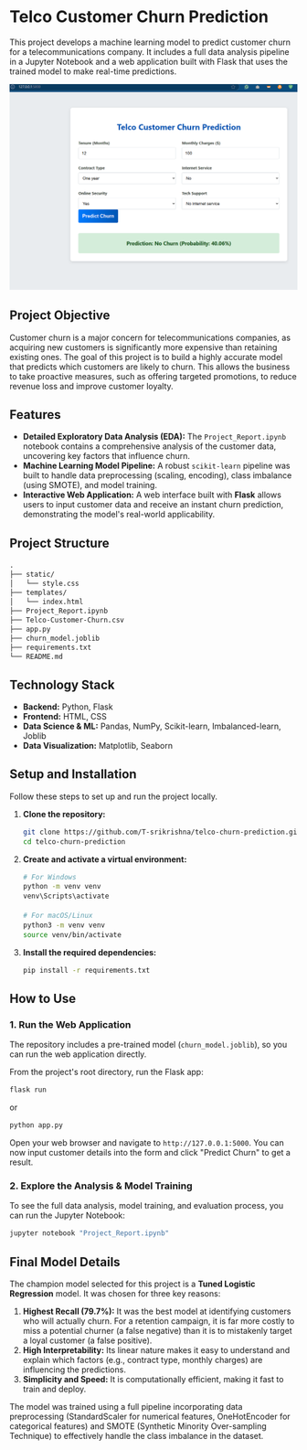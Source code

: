 # Telco Customer Churn Prediction

This project develops a machine learning model to predict customer churn for a telecommunications company. It includes a full data analysis pipeline in a Jupyter Notebook and a web application built with Flask that uses the trained model to make real-time predictions.


![Telco Churn Predictor Web Application](screenshots/web.png)

## Project Objective

Customer churn is a major concern for telecommunications companies, as acquiring new customers is significantly more expensive than retaining existing ones. The goal of this project is to build a highly accurate model that predicts which customers are likely to churn. This allows the business to take proactive measures, such as offering targeted promotions, to reduce revenue loss and improve customer loyalty.

## Features

-   **Detailed Exploratory Data Analysis (EDA):** The `Project_Report.ipynb` notebook contains a comprehensive analysis of the customer data, uncovering key factors that influence churn.
-   **Machine Learning Model Pipeline:** A robust `scikit-learn` pipeline was built to handle data preprocessing (scaling, encoding), class imbalance (using SMOTE), and model training.
-   **Interactive Web Application:** A web interface built with **Flask** allows users to input customer data and receive an instant churn prediction, demonstrating the model's real-world applicability.

## Project Structure

```
.
├── static/
│   └── style.css
├── templates/
│   └── index.html
├── Project_Report.ipynb
├── Telco-Customer-Churn.csv
├── app.py
├── churn_model.joblib
├── requirements.txt
└── README.md
```

## Technology Stack

-   **Backend:** Python, Flask
-   **Frontend:** HTML, CSS
-   **Data Science & ML:** Pandas, NumPy, Scikit-learn, Imbalanced-learn, Joblib
-   **Data Visualization:** Matplotlib, Seaborn

## Setup and Installation

Follow these steps to set up and run the project locally.

1.  **Clone the repository:**
    ```bash
    git clone https://github.com/T-srikrishna/telco-churn-prediction.git
    cd telco-churn-prediction
    ```

2.  **Create and activate a virtual environment:**
    ```bash
    # For Windows
    python -m venv venv
    venv\Scripts\activate

    # For macOS/Linux
    python3 -m venv venv
    source venv/bin/activate
    ```

3.  **Install the required dependencies:**
    ```bash
    pip install -r requirements.txt
    ```

## How to Use

### 1. Run the Web Application

The repository includes a pre-trained model (`churn_model.joblib`), so you can run the web application directly.

From the project's root directory, run the Flask app:

```bash
flask run
```
or
```bash
python app.py
```

Open your web browser and navigate to `http://127.0.0.1:5000`. You can now input customer details into the form and click "Predict Churn" to get a result.

### 2. Explore the Analysis & Model Training

To see the full data analysis, model training, and evaluation process, you can run the Jupyter Notebook:
```bash
jupyter notebook "Project_Report.ipynb"
```

## Final Model Details

The champion model selected for this project is a **Tuned Logistic Regression** model. It was chosen for three key reasons:

1.  **Highest Recall (79.7%):** It was the best model at identifying customers who will actually churn. For a retention campaign, it is far more costly to miss a potential churner (a false negative) than it is to mistakenly target a loyal customer (a false positive).
2.  **High Interpretability:** Its linear nature makes it easy to understand and explain which factors (e.g., contract type, monthly charges) are influencing the predictions.
3.  **Simplicity and Speed:** It is computationally efficient, making it fast to train and deploy.

The model was trained using a full pipeline incorporating data preprocessing (StandardScaler for numerical features, OneHotEncoder for categorical features) and SMOTE (Synthetic Minority Over-sampling Technique) to effectively handle the class imbalance in the dataset.
